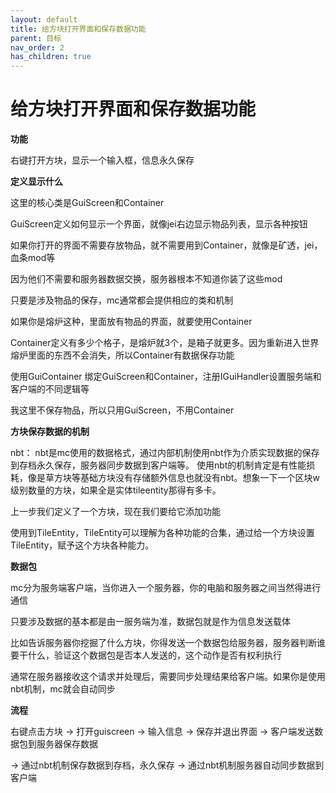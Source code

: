 ```yaml
---
layout: default
title: 给方块打开界面和保存数据功能
parent: 目标
nav_order: 2
has_children: true
---
```


# 给方块打开界面和保存数据功能


**功能**

右键打开方块，显示一个输入框，信息永久保存



**定义显示什么**

这里的核心类是GuiScreen和Container



GuiScreen定义如何显示一个界面，就像jei右边显示物品列表，显示各种按钮

如果你打开的界面不需要存放物品，就不需要用到Container，就像是矿透，jei，血条mod等

因为他们不需要和服务器数据交换，服务器根本不知道你装了这些mod



只要是涉及物品的保存，mc通常都会提供相应的类和机制

如果你是熔炉这种，里面放有物品的界面，就要使用Container

Container定义有多少个格子，是熔炉就3个，是箱子就更多。因为重新进入世界熔炉里面的东西不会消失，所以Container有数据保存功能

使用GuiContainer 绑定GuiScreen和Container，注册IGuiHandler设置服务端和客户端的不同逻辑等



我这里不保存物品，所以只用GuiScreen，不用Container



**方块保存数据的机制**

nbt： nbt是mc使用的数据格式，通过内部机制使用nbt作为介质实现数据的保存到存档永久保存，服务器同步数据到客户端等。
使用nbt的机制肯定是有性能损耗，像是草方块等基础方块没有存储额外信息也就没有nbt。想象一下一个区块w级别数量的方块，如果全是实体tileentity那得有多卡。



上一步我们定义了一个方块，现在我们要给它添加功能

使用到TileEntity，TileEntity可以理解为各种功能的合集，通过给一个方块设置TileEntity，赋予这个方块各种能力。



**数据包**

mc分为服务端客户端，当你进入一个服务器，你的电脑和服务器之间当然得进行通信

只要涉及数据的基本都是由一服务端为准，数据包就是作为信息发送载体

比如告诉服务器你挖掘了什么方块，你得发送一个数据包给服务器，服务器判断谁要干什么，验证这个数据包是否本人发送的，这个动作是否有权利执行

通常在服务器接收这个请求并处理后，需要同步处理结果给客户端。如果你是使用nbt机制，mc就会自动同步





**流程**

右键点击方块 -> 打开guiscreen -> 输入信息 -> 保存并退出界面 -> 客户端发送数据包到服务器保存数据

-> 通过nbt机制保存数据到存档，永久保存 -> 通过nbt机制服务器自动同步数据到客户端



